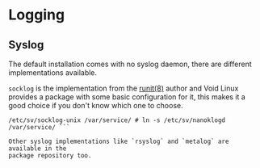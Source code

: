 # Logging

## Syslog

The default installation comes with no syslog daemon, there are different
implementations available.

`socklog` is the implementation from the
[runit(8)](https://man.voidlinux.eu/runit.8) author and Void Linux provides a
package with some basic configuration for it, this makes it a good choice if you
don't know which one to choose.

``` # xbps-install -S socklog-void # usermod -aG socklog <your username> # ln -s
/etc/sv/socklog-unix /var/service/ # ln -s /etc/sv/nanoklogd /var/service/ ```

Other syslog implementations like `rsyslog` and `metalog` are available in the
package repository too.
